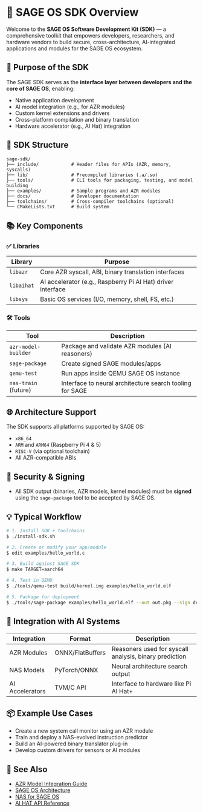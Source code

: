 # 🧰 SAGE OS SDK Overview

Welcome to the **SAGE OS Software Development Kit (SDK)** — a comprehensive toolkit that empowers developers, researchers, and hardware vendors to build secure, cross-architecture, AI-integrated applications and modules for the SAGE OS ecosystem.

## 🚀 Purpose of the SDK

The SAGE SDK serves as the **interface layer between developers and the core of SAGE OS**, enabling:

- Native application development
- AI model integration (e.g., for AZR modules)
- Custom kernel extensions and drivers
- Cross-platform compilation and binary translation
- Hardware accelerator (e.g., AI Hat) integration

## 🧩 SDK Structure

```
sage-sdk/
├── include/            # Header files for APIs (AZR, memory, syscalls)
├── lib/                # Precompiled libraries (.a/.so)
├── tools/              # CLI tools for packaging, testing, and model building
├── examples/           # Sample programs and AZR modules
├── docs/               # Developer documentation
├── toolchains/         # Cross-compiler toolchains (optional)
└── CMakeLists.txt      # Build system
```

## 📚 Key Components

### ✅ Libraries

| Library | Purpose |
|--------|---------|
| `libazr` | Core AZR syscall, ABI, binary translation interfaces |
| `libaihat` | AI accelerator (e.g., Raspberry Pi AI Hat) driver interface |
| `libsys` | Basic OS services (I/O, memory, shell, FS, etc.) |

### 🛠️ Tools

| Tool | Description |
|------|-------------|
| `azr-model-builder` | Package and validate AZR modules (AI reasoners) |
| `sage-package` | Create signed SAGE modules/apps |
| `qemu-test` | Run apps inside QEMU SAGE OS instance |
| `nas-train` (future) | Interface to neural architecture search tooling for SAGE |

## 🌐 Architecture Support

The SDK supports all platforms supported by SAGE OS:

- `x86_64`
- `ARM` and `ARM64` (Raspberry Pi 4 & 5)
- `RISC-V` (via optional toolchain)
- All AZR-compatible ABIs

## 🔐 Security & Signing

- All SDK output (binaries, AZR models, kernel modules) must be **signed** using the `sage-package` tool to be accepted by SAGE OS.

## 💡 Typical Workflow

```sh
# 1. Install SDK + toolchains
$ ./install-sdk.sh

# 2. Create or modify your app/module
$ edit examples/hello_world.c

# 3. Build against SAGE SDK
$ make TARGET=aarch64

# 4. Test in QEMU
$ ./tools/qemu-test build/kernel.img examples/hello_world.elf

# 5. Package for deployment
$ ./tools/sage-package examples/hello_world.elf --out out.pkg --sign dev.key
```

## 🔬 Integration with AI Systems

| Integration | Format | Description |
|-------------|--------|-------------|
| AZR Modules | ONNX/FlatBuffers | Reasoners used for syscall analysis, binary prediction |
| NAS Models | PyTorch/ONNX | Neural architecture search output |
| AI Accelerators | TVM/C API | Interface to hardware like Pi AI Hat+ |

## 📦 Example Use Cases

- Create a new system call monitor using an AZR module
- Train and deploy a NAS-evolved instruction predictor
- Build an AI-powered binary translator plug-in
- Develop custom drivers for sensors or AI modules

## 📎 See Also

- [AZR Model Integration Guide](AZR-Module-Integration.md)
- [SAGE OS Architecture](SAGE-OS-Architecture.md)
- [NAS for SAGE OS](Neural-Architecture-Search.md)
- [AI HAT API Reference](AI-HAT-Reference.md)
